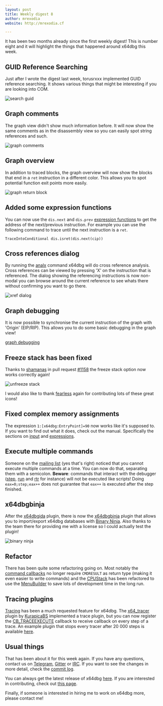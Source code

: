 ```yaml
---
layout: post
title: Weekly digest 8
author: mrexodia
website: http://mrexodia.cf

---
```


It has been two months already since the first weekly digest! This is number eight and it will highlight the things that happened around x64dbg this week.

## GUID Reference Searching

Just after I wrote the digest last week, torusrxxx implemented GUID reference searching. It shows various things that might be interesting if you are looking into COM.

![search guid](http://i.imgur.com/nnXLyvF.png)

## Graph comments

The graph view didn't show much information before. It will now show the same comments as in the disassembly view so you can easily spot string references and such.

![graph comments](http://i.imgur.com/QxaEDeJ.png)

## Graph overview

In addition to traced blocks, the graph overview will now show the blocks that end in a `ret` instruction in a different color. This allows you to spot potential function exit points more easily.

![graph return block](http://i.imgur.com/JTtzfPt.png)

## Added some expression functions

You can now use the `dis.next` and `dis.prev` [expression functions](http://x64dbg.readthedocs.io/en/latest/introduction/Expression-functions.html) to get the address of the next/previous instruction. For example you can use the following command to trace until the next instruction is a `ret`.

`TraceIntoConditional dis.isret(dis.next(cip))`

## Cross references dialog

By running the [analx](http://x64dbg.readthedocs.io/en/latest/commands/analysis/analxrefs.html) command x64dbg will do cross reference analysis. Cross references can be viewed by pressing 'X' on the instruction that is referenced. The dialog showing the referencing instructions is now non-modal you can browse around the current reference to see whats there without confirming you want to go there.

![xref dialog](http://i.imgur.com/AixCDVd.png)

## Graph debugging

It is now possible to synchronise the current instruction of the graph with 'Origin' (EIP/RIP). This allows you to do some basic debugging in the graph view!

[graph debugging](https://i.imgur.com/scLsSsu.gif)

## Freeze stack has been fixed

Thanks to [shamanas](https://github.com/shamanas) in pull request [#1158](https://github.com/x64dbg/x64dbg/pull/1158) the freeze stack option now works correctly again!

![unfreeze stack](http://i.imgur.com/0MBQdOk.png)

I would also like to thank [fearless](https://github.com/mrfearless) again for contributing lots of these great icons!

## Fixed complex memory assignments

The expression `1:[x64dbg:EntryPoint]=90` now works like it's supposed to. If you want to find out what it does, check out the manual. Specifically the sections on [input](http://help.x64dbg.com/en/latest/introduction/Input.html) and [expressions](http://help.x64dbg.com/en/latest/introduction/Expressions.html).

## Execute multiple commands

Someone on the [mailing list](mailto:x64dbg@googlegroups.com) (yes that's right) noticed that you cannot execute multiple commands at a time. You can now do that, separating them with a semicolon. **Beware**: commands that interact with the debugger ([step](http://x64dbg.readthedocs.io/en/latest/commands/debug-control/StepOver.html), [run](http://x64dbg.readthedocs.io/en/latest/commands/debug-control/run.html) and [rtr](http://x64dbg.readthedocs.io/en/latest/commands/debug-control/StepOut.html) for instance) will not be executed like scripts! Doing `eax=0;step;eax++` does not guarantee that `eax++` is executed after the step finished.

## x64dbgbinja

After the [x64dbgida](https://github.com/x64dbg/x64dbgida) plugin, there is now the [x64dbgbinja](https://github.com/x64dbg/x64dbgbinja) plugin that allows you to import/export x64dbg databases with [Binary Ninja](https://binary.ninja). Also thanks to the team there for providing me with a license so I could actually test the plugin!

![binary ninja](http://i.imgur.com/82Hxm0y.png)

## Refactor

There has been quite some refactoring going on. Most notably the [command callbacks](http://x64dbg.com/blog/2016/10/04/architecture-of-x64dbg.html#commands-dispatch) no longer require `CMDRESULT` as return type (making it even easier to write commands) and the [CPUStack](https://github.com/x64dbg/x64dbg/blob/development/src/gui/Src/Gui/CPUStack.cpp#L78) has been refactored to use the [MenuBuilder](http://x64dbg.com/blog/2016/10/04/architecture-of-x64dbg.html#context-menu-management) to save lots of development time in the long run.

## Tracing plugins

[Tracing](https://github.com/x64dbg/x64dbg/issues/790) has been a much requested feature for x64dbg. The [x64_tracer](https://github.com/KurapicaBS/x64_tracer) plugin by [KurapicaBS](https://github.com/KurapicaBS) implemented a trace plugin, but you can now register the [CB_TRACEEXECUTE](http://help.x64dbg.com/en/latest/developers/plugins/Callbacks/plugcbtraceexecute.html) callback to receive callback on every step of a trace. An example plugin that stops every tracer after 20 000 steps is available [here](https://github.com/mrexodia/TracePlugin).

## Usual things

That has been about it for this week again. If you have any questions, contact us on [Telegram](http://telegram.x64dbg.com), [Gitter](http://gitter.x64dbg.com) or [IRC](http://webchat.freenode.net/?channels=x64dbg). If you want to see the changes in more detail, check the [commit log](https://github.com/x64dbg/x64dbg/commits).

You can always get the latest release of x64dbg [here](http://releases.x64dbg.com). If you are interested in contributing, check out [this page](http://contribute.x64dbg.com).

Finally, if someone is interested in hiring me to work on x64dbg more, please contact me!